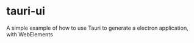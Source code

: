 # tauri-ui

A simple example of how to use Tauri to generate a electron application, with
WebElements


<!--
Special thanks to https://github.com/stevemao/github-issue-templates/tree/master
-->